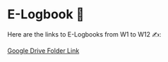 # E-Logbook 📑

Here are the links to E-Logbooks from W1 to W12 ✍️:

[Google Drive Folder Link](https://drive.google.com/drive/folders/13llRqpWljW9wzWwYcu5ytJoWTGLUDHc6?usp=sharing)
